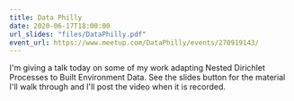 ```yaml
---
title: Data Philly 
date: 2020-06-17T18:00:00
url_slides: "files/DataPhilly.pdf"
event_url: https://www.meetup.com/DataPhilly/events/270919143/
---
```


I'm giving a talk today on some of my work adapting Nested Dirichlet Processes to Built Environment Data. See the slides button for the material I'll walk through and I'll post the video when it is recorded.

